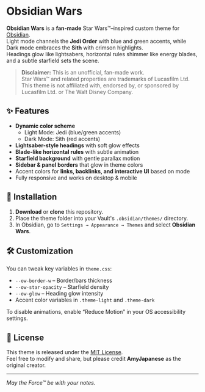 # Obsidian Wars

**Obsidian Wars** is a **fan-made** Star Wars™–inspired custom theme for [Obsidian](https://obsidian.md/).  
Light mode channels the **Jedi Order** with blue and green accents, while Dark mode embraces the **Sith** with crimson highlights.  
Headings glow like lightsabers, horizontal rules shimmer like energy blades, and a subtle starfield sets the scene.

> **Disclaimer:** This is an unofficial, fan-made work.  
> Star Wars™ and related properties are trademarks of Lucasfilm Ltd. This theme is not affiliated with, endorsed by, or sponsored by Lucasfilm Ltd. or The Walt Disney Company.

## ✨ Features

- **Dynamic color scheme**  
  - Light Mode: Jedi (blue/green accents)  
  - Dark Mode: Sith (red accents)  
- **Lightsaber-style headings** with soft glow effects  
- **Blade-like horizontal rules** with subtle animation  
- **Starfield background** with gentle parallax motion  
- **Sidebar & panel borders** that glow in theme colors  
- Accent colors for **links, backlinks, and interactive UI** based on mode  
- Fully responsive and works on desktop & mobile

## 📂 Installation

1. **Download** or **clone** this repository.  
2. Place the theme folder into your Vault's `.obsidian/themes/` directory.  
3. In Obsidian, go to `Settings → Appearance → Themes` and select **Obsidian Wars**.

## 🛠 Customization

You can tweak key variables in `theme.css`:
- `--ow-border-w` – Border/bars thickness  
- `--ow-star-opacity` – Starfield density  
- `--ow-glow` – Heading glow intensity  
- Accent color variables in `.theme-light` and `.theme-dark`

To disable animations, enable “Reduce Motion” in your OS accessibility settings.

## 📜 License

This theme is released under the [MIT License](LICENSE).  
Feel free to modify and share, but please credit **AmyJapanese** as the original creator.

---

*May the Force™ be with your notes.*
